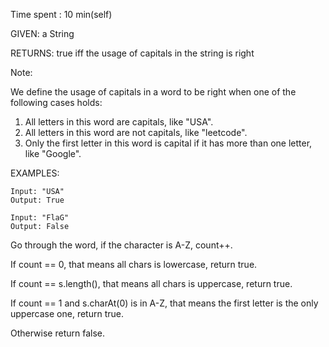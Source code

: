Time spent : 10 min(self)

GIVEN: a String 

RETURNS: true iff the usage of capitals in the string is right

Note: 

We define the usage of capitals in a word to be right when one of the following cases holds:

1. All letters in this word are capitals, like "USA".
2. All letters in this word are not capitals, like "leetcode".
3. Only the first letter in this word is capital if it has more than one letter, like "Google".

EXAMPLES:

```
Input: "USA"
Output: True
```

```
Input: "FlaG"
Output: False
```



Go through the word, if the character is A-Z, count++.

If count == 0, that means all chars is lowercase, return true.

If count == s.length(), that means all chars is uppercase, return true.

If count == 1 and s.charAt(0) is in A-Z, that means the first letter is the only uppercase one, return true.

Otherwise return false.
